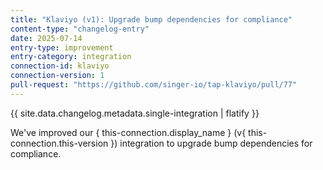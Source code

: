 ```yaml
---
title: "Klaviyo (v1): Upgrade bump dependencies for compliance"
content-type: "changelog-entry"
date: 2025-07-14
entry-type: improvement
entry-category: integration
connection-id: klaviyo
connection-version: 1
pull-request: "https://github.com/singer-io/tap-klaviyo/pull/77"
---
```

{{ site.data.changelog.metadata.single-integration | flatify }}

We've improved our { this-connection.display_name } (v{ this-connection.this-version }) integration to upgrade bump dependencies for compliance.